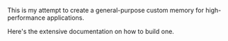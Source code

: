 This is my attempt to create a general-purpose custom memory for high-performance applications.

Here's the extensive documentation on how to build one.